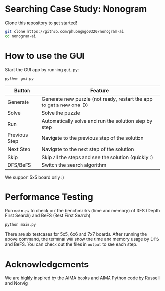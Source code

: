 # Searching Case Study: Nonogram

Clone this repository to get started!

```bash
git clone https://github.com/phuongngo0320/nonogram-ai
cd nonogram-ai
```

# How to use the GUI

Start the GUI app by running `gui.py`:
```bash
python gui.py
```

| Button | Feature |
|-|-|
| Generate | Generate new puzzle (not ready, restart the app to get a new one :D)
| Solve | Solve the puzzle |
| Run | Automatically solve and run the solution step by step |
| Previous Step | Navigate to the previous step of the solution |
| Next Step | Navigate to the next step of the solution |
| Skip | Skip all the steps and see the solution (quickly :) |
| DFS/BeFS | Switch the search algorithm |

We support 5x5 board only :)

# Performance Testing

Run `main.py` to check out the benchmarks (time and memory) of DFS (Depth First Search) and BeFS (Best First Search)
```bash
python main.py
```

There are six testcases for 5x5, 6x6 and 7x7 boards. After running the above command, the terminal will show the time and memory usage by DFS and BeFS. You can check out the files in `output` to see each step. 

# Acknowledgements

We are highly inspired by the AIMA books and AIMA Python code by Russell and Norvig.

